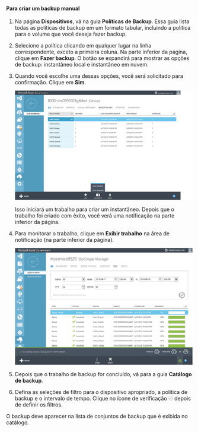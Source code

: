 
#### Para criar um backup manual

1. Na página **Dispositivos**, vá na guia **Políticas de Backup**. Essa guia lista todas as políticas de backup em um formato tabular, incluindo a política para o volume que você deseja fazer backup.

2. Selecione a política clicando em qualquer lugar na linha correspondente, exceto a primeira coluna. Na parte inferior da página, clique em **Fazer backup**. O botão se expandirá para mostrar as opções de backup: instantâneo local e instantâneo em nuvem.

3. Quando você escolhe uma dessas opções, você será solicitado para confirmação. Clique em **Sim**.

    ![Criar o backup manual1](./media/storsimple-create-manual-backup-gov/HCS_CreateManualBackup1-gov-include.png)
 
    Isso iniciará um trabalho para criar um instantâneo. Depois que o trabalho foi criado com êxito, você verá uma notificação na parte inferior da página.

4. Para monitorar o trabalho, clique em **Exibir trabalho** na área de notificação (na parte inferior da página).

    ![Criar o backup manual2](./media/storsimple-create-manual-backup-gov/HCS_CreateManualBackup2-gov-include.png)

5. Depois que o trabalho de backup for concluído, vá para a guia **Catálogo de backup**.

6. Defina as seleções de filtro para o dispositivo apropriado, a política de backup e o intervalo de tempo. Clique no ícone de verificação ![ícone de verificação](./media/storsimple-create-manual-backup/HCS_CheckIcon-include.png) depois de definir os filtros.

  O backup deve aparecer na lista de conjuntos de backup que é exibida no catálogo.

<!---HONumber=July15_HO2-->